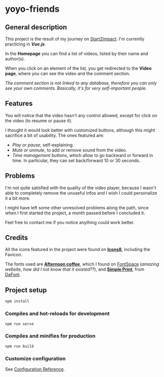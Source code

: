 # yoyo-friends
## General description

This project is the result of my journey on [Start2Impact](https://www.start2impact.it/). I'm currently practicing in ***Vue.js***.

In the **Homepage** you can find a list of videos, listed by their name and author(s).

When you click on an element of the list, you get redirected to the **Video page**, where you can see the video and the comment section.

*The comment section is not linked to any database, therefore you can only see your own comments. 
Basically, it's for very self-important people.*

## Features
You will notice that the video hasn't any control allowed, except for click on the video (to resume or pause it).

I thought it would look better with customized buttons, although this might sacrifice a bit of usability. The ones featured are:
* *Play or pause*, self-explaining.
* *Mute or unmute*, to add or remove sound from the video.
* *Time management buttons*, which allow to go backward or forward in time. In particular, they can set back/forward 10 or 30 seconds.

## Problems
I'm not quite satisfied with the quality of the video player, because I wasn't able to completely remove the unuseful infos and I wish I could personalize it a bit more.

I might have left some other unresolved problems along the path, since when I first started the project, a month passed before I concluded it.

Feel free to contact me if you notice anything could work better. 

## Credits
All the icons featured in the project were found on [**Icons8**](https://icons8.com/), including the Favicon.

The fonts used are [**Afternoon coffee**](https://www.fontspace.com/afternoon-coffee-font-f46615), which I found on [FontSpace](https://www.fontspace.com/) (*amazing website, how did I not know that it existed??*), and [**Simple Print**](http://www.peter-wiegel.de/index.html), from [DaFont](https://www.dafont.com/it/).

## Project setup
```
npm install
```

### Compiles and hot-reloads for development
```
npm run serve
```

### Compiles and minifies for production
```
npm run build
```

### Customize configuration
See [Configuration Reference](https://cli.vuejs.org/config/).

